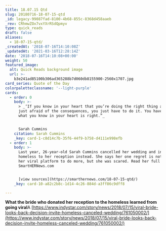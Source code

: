 ```yaml
---
title: 18.07.15 Qtd
slug: 20180716-18-07-15-qtd
_id: legacy-99087fad-8100-4b68-855c-8368d458aaeb
_rev: CRhmwZOx7vxYXrRSdQpmyv
type: quick_reads
draft: false
aliases:
  - 18-07-15-qtd/
_createdAt: '2018-07-16T14:10:08Z'
_updatedAt: '2021-03-16T12:28:14Z'
date: '2018-07-16T14:10:08+00:00'
weight: 50
featured_image:
  alt: Quick Reads background image
  url: >-
    b3e241ad85100b306ad365288b7d060db8155900-2560x1707.jpg
card_series: Quote of the Day
colorpaletteclassname: '--light-purple'
cards:
  - order: 0
    body: >-
      > _‘If you know in your heart that you’re doing the right thing and you’re
      just afraid of the consequences, you just have to do it. You have to do
      what you know in your heart is right.”_


      Sarah Cummins
    citation: Sarah Cummins
    _key: card-1-c8d14c7b-35f6-44f9-b758-d4111e998efb
  - order: 1
    body: >-
      Last year, 26-year-old Sarah Cummins cancelled her wedding and invited the
      homeless to her reception instead. She says her one regret is not using
      her viral platform to do more, but she was scared. Read her full story:
      SmartHERNews.com


      [view sources](https://smarthernews.com/18-07-15-qtd/)
    _key: card-10-a82c2b8c-1d14-4c26-884d-a3ff86c9dff8

---
```

**What the bride who donated her reception to the homeless learned from going viral**A [https://www.indystar.com/story/news/2018/07/15/viral-bride-looks-back-decision-invite-homeless-canceled-wedding/761050002/](https://www.indystar.com/story/news/2018/07/15/viral-bride-looks-back-decision-invite-homeless-canceled-wedding/761050002/)